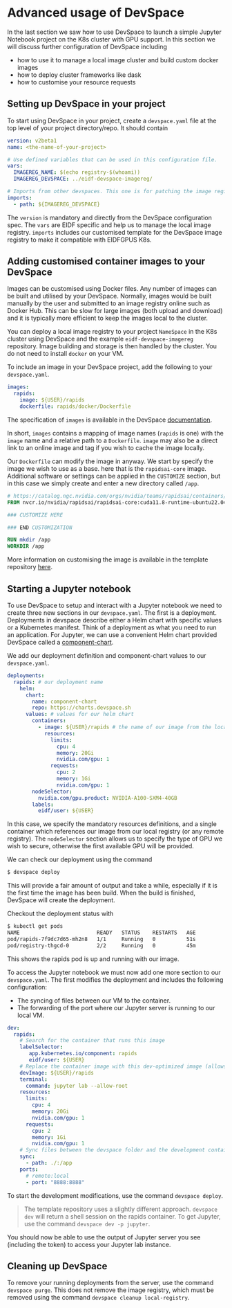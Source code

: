 # Advanced usage of DevSpace

In the last section we saw how to use DevSpace to launch a simple Jupyter Notebook
project on the K8s cluster with GPU support. In this section we will discuss
further configuration of DevSpace including

  - how to use it to manage a local image cluster and build custom docker images
  - how to deploy cluster frameworks like dask
  - how to customise your resource requests

## Setting up DevSpace in your project

To start using DevSpace in your project, create a `devspace.yaml` file at the top level of your project directory/repo.
It should contain

``` yaml
version: v2beta1
name: <the-name-of-your-project>

# Use defined variables that can be used in this configuration file.
vars:
  IMAGEREG_NAME: $(echo registry-$(whoami))
  IMAGEREG_DEVSPACE: ../eidf-devspace-imagereg/

# Imports from other devspaces. This one is for patching the image registry.
imports:
  - path: ${IMAGEREG_DEVSPACE}
```

The `version` is mandatory and directly from the DevSpace configuration spec.
The `vars` are EIDF specific and help us to manage the local image registry.
`imports` includes our customised template for the DevSpace image registry to make it compatible with EIDFGPUS K8s.

## Adding customised container images to your DevSpace

Images can be customised using Docker files.
Any number of images can be built and utilised by your DevSpace.
Normally, images would be built manually by the user and submitted to an image registry online such as Docker Hub.
This can be slow for large images (both upload and download) and it is typically more efficient to keep the images local to the cluster.

You can deploy a local image registry to your project `NameSpace` in the K8s cluster using DevSpace and the example `eidf-devspace-imagereg` repository.
Image building and storage is then handled by the cluster.
You do not need to install `docker` on your VM.

To include an image in your DevSpace project, add the following to your `devspace.yaml`.

``` yaml
images:
  rapids:
    image: ${USER}/rapids
    dockerfile: rapids/docker/Dockerfile
```

The specification of `images` is available in the DevSpace [documentation](https://www.devspace.sh/docs/configuration/images/).

In short, `images` contains a mapping of image names (`rapids` is one) with the `image` name and a relative path to a `Dockerfile`.
`image` may also be a direct link to an online image and tag if you wish to cache the image locally.

Our `Dockerfile` can modify the image in anyway.
We start by specify the image we wish to use as a base. here that is the `rapidsai-core` image.
Additional software or settings can be applied in the `CUSTOMIZE` section, but in this case we simply create and enter a new directory called `/app`.

``` dockerfile
# https://catalog.ngc.nvidia.com/orgs/nvidia/teams/rapidsai/containers/rapidsai-core/tags
FROM nvcr.io/nvidia/rapidsai/rapidsai-core:cuda11.8-runtime-ubuntu22.04-py3.10

### CUSTOMIZE HERE

### END CUSTOMIZATION

RUN mkdir /app
WORKDIR /app
```

More information on customising the image is available in the template repository [here]().

## Starting a Jupyter notebook

To use DevSpace to setup and interact with a Jupyter notebook we need to create three new sections in our `devspace.yaml`.
The first is a deployment. Deployments in devspace describe either a Helm chart with specific values or a Kubernetes manifest.
Think of a deployment as what you need to run an application.
For Jupyter, we can use a convenient Helm chart provided DevSpace called a [component-chart](https://www.devspace.sh/component-chart/docs/introduction).

We add our deployment definition and component-chart values to our `devspace.yaml`.

``` yaml
deployments:
  rapids: # our deployment name
    helm:
      chart:
        name: component-chart
        repo: https://charts.devspace.sh
      values: # values for our helm chart
        containers:
          - image: ${USER}/rapids # the name of our image from the local registry
            resources:
              limits:
                cpu: 4
                memory: 20Gi
                nvidia.com/gpu: 1
              requests:
                cpu: 2
                memory: 1Gi
                nvidia.com/gpu: 1
        nodeSelector:
          nvidia.com/gpu.product: NVIDIA-A100-SXM4-40GB
        labels:
          eidf/user: ${USER}
```

In this case, we specify the mandatory resources definitions, and a single container which references our image from our local registry (or any remote registry).
The `nodeSelector` section allows us to specify the type of GPU we wish to secure, otherwise the first available GPU will be provided.

We can check our deployment using the command

``` bash
$ devspace deploy
```

This will provide a fair amount of output and take a while, especially if it is the first time the image has been build. When the build is finished, DevSpace will create the deployment.

Checkout the deployment status with

``` bash
$ kubectl get pods
NAME                         READY   STATUS    RESTARTS   AGE
pod/rapids-7f9dc7d65-mh2n8   1/1     Running   0          51s
pod/registry-thgcd-0         2/2     Running   0          45m
```

This shows the rapids pod is up and running with our image.

To access the Jupyter notebook we must now add one more section to our `devspace.yaml`.
The first modifies the deployment and includes the following configuration:

- The syncing of files between our VM to the container.
- The forwarding of the port where our Jupyter server is running to our local VM.

``` yaml
dev:
  rapids:
    # Search for the container that runs this image
    labelSelector:
       app.kubernetes.io/component: rapids
       eidf/user: ${USER}
    # Replace the container image with this dev-optimized image (allows to skip image building during development)
    devImage: ${USER}/rapids
    terminal:
      command: jupyter lab --allow-root
    resources:
      limits:
        cpu: 4
        memory: 20Gi
        nvidia.com/gpu: 1
      requests:
        cpu: 2
        memory: 1Gi
        nvidia.com/gpu: 1
    # Sync files between the devspace folder and the development container
    sync:
      - path: ./:/app
    ports:
      # remote:local
      - port: "8888:8888"
```

To start the development modifications, use the command `devspace deploy`.

> The template repository uses a slightly different approach.
`devspace dev` will return a shell session on the rapids container.
To get Jupyter, use the command `devspace dev -p jupyter`.

You should now be able to use the output of Jupyter server you see (including the token) to access your Jupyter lab instance.



## Cleaning up DevSpace

To remove your running deployments from the server, use the command `devspace purge`.
This does not remove the image registry, which must be removed using the command `devspace cleanup local-registry`.
